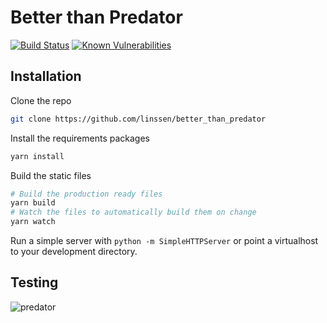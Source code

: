 Better than Predator
===============================================================================

[![Build Status](https://travis-ci.org/linssen/better_than_predator.png?branch=master)](https://travis-ci.org/linssen/better_than_predator)
[![Known Vulnerabilities](https://snyk.io/test/github/linssen/better_than_predator/badge.svg)](https://snyk.io/test/github/linssen/better_than_predator)

Installation
-------------------------------------------------------------------------------

Clone the repo

```sh
git clone https://github.com/linssen/better_than_predator
```

Install the requirements packages

```sh
yarn install
```

Build the static files

```sh
# Build the production ready files
yarn build
# Watch the files to automatically build them on change
yarn watch
```

Run a simple server with `python -m SimpleHTTPServer` or point a virtualhost
to your development directory.

Testing
-------------------------------------------------------------------------------

![predator](https://f.cloud.github.com/assets/67624/415163/75afa1ae-ac2c-11e2-8a16-cab25bf1a58e.png)
